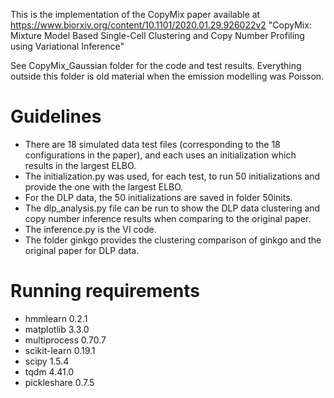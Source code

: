 
This is the implementation of the CopyMix paper available at https://www.biorxiv.org/content/10.1101/2020.01.29.926022v2
"CopyMix: Mixture Model Based Single-Cell Clustering and Copy Number Profiling using Variational Inference"

See CopyMix_Gaussian folder for the code and test results. Everything outside this folder is old material when the emission modelling was Poisson.

# Guidelines

- There are 18 simulated data test files (corresponding to the 18 configurations in the paper), and each uses an initialization which results in the largest ELBO. 
- The initialization.py was used, for each test, to run 50 initializations and provide the one with the largest ELBO.
- For the DLP data, the 50 initializations are saved in folder 50inits.
- The dlp_analysis.py file can  be run to show the DLP data clustering and copy number inference results when comparing to the original paper.
- The inference.py is the VI code.
- The folder ginkgo provides the clustering comparison of ginkgo and the original paper for DLP data.

# Running requirements

- hmmlearn 0.2.1
- matplotlib 3.3.0
- multiprocess 0.70.7
- scikit-learn 0.19.1
- scipy 1.5.4
- tqdm 4.41.0
- pickleshare 0.7.5
  